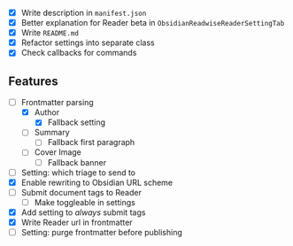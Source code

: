 - [x] Write description in `manifest.json`
- [x] Better explanation for Reader beta in `ObsidianReadwiseReaderSettingTab`
- [x] Write `README.md`
- [x] Refactor settings into separate class
- [x] Check callbacks for commands

## Features

- [ ] Frontmatter parsing
    - [x] Author
        - [x] Fallback setting
    - [ ] Summary
        - [ ] Fallback first paragraph
    - [ ] Cover Image
        - [ ] Fallback banner
- [ ] Setting: which triage to send to
- [x] Enable rewriting to Obsidian URL scheme
- [ ] Submit document tags to Reader
    - [ ] Make toggleable in settings
- [x] Add setting to *always* submit tags
- [x] Write Reader url in frontmatter
- [ ] Setting: purge frontmatter before publishing
